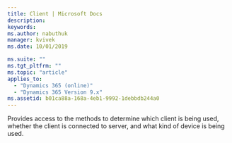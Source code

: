 ```yaml
---
title: Client | Microsoft Docs
description: 
keywords:
ms.author: nabuthuk
manager: kvivek
ms.date: 10/01/2019

ms.suite: ""
ms.tgt_pltfrm: ""
ms.topic: "article"
applies_to: 
  - "Dynamics 365 (online)"
  - "Dynamics 365 Version 9.x"
ms.assetid: b01ca88a-168a-4eb1-9992-1debbdb244a0
---
```


Provides access to the methods to determine which client is being used, whether the client is connected to server, and what kind of device is being used.
